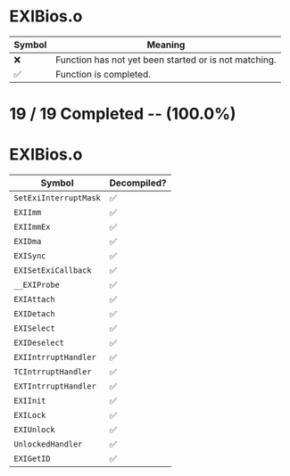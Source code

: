 # EXIBios.o
| Symbol | Meaning 
| ------------- | ------------- 
| :x: | Function has not yet been started or is not matching. 
| :white_check_mark: | Function is completed. 


# 19 / 19 Completed -- (100.0%)
# EXIBios.o
| Symbol | Decompiled? |
| ------------- | ------------- |
| `SetExiInterruptMask` | :white_check_mark: |
| `EXIImm` | :white_check_mark: |
| `EXIImmEx` | :white_check_mark: |
| `EXIDma` | :white_check_mark: |
| `EXISync` | :white_check_mark: |
| `EXISetExiCallback` | :white_check_mark: |
| `__EXIProbe` | :white_check_mark: |
| `EXIAttach` | :white_check_mark: |
| `EXIDetach` | :white_check_mark: |
| `EXISelect` | :white_check_mark: |
| `EXIDeselect` | :white_check_mark: |
| `EXIIntrruptHandler` | :white_check_mark: |
| `TCIntrruptHandler` | :white_check_mark: |
| `EXTIntrruptHandler` | :white_check_mark: |
| `EXIInit` | :white_check_mark: |
| `EXILock` | :white_check_mark: |
| `EXIUnlock` | :white_check_mark: |
| `UnlockedHandler` | :white_check_mark: |
| `EXIGetID` | :white_check_mark: |
